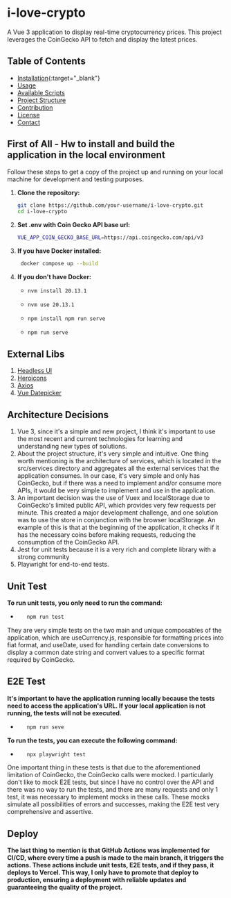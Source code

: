 # i-love-crypto

A Vue 3 application to display real-time cryptocurrency prices. This project leverages the CoinGecko API to fetch and display the latest prices.

## Table of Contents

- [Installation](#installation){:target="_blank"}
- [Usage](#usage)
- [Available Scripts](#available-scripts)
- [Project Structure](#project-structure)
- [Contribution](#contribution)
- [License](#license)
- [Contact](#contact)

## First of All - Hw to install and build the application in the local environment

Follow these steps to get a copy of the project up and running on your local machine for development and testing purposes.

1. **Clone the repository:**
   
   ```sh
   git clone https://github.com/your-username/i-love-crypto.git
   cd i-love-crypto
   
2. **Set .env with Coin Gecko API base url:**
   
   ```sh
   VUE_APP_COIN_GECKO_BASE_URL=https://api.coingecko.com/api/v3

4. **If you have Docker installed:**
   
   ```sh
    docker compose up --build
   
5. **If you don't have Docker:**

   * ```sh
     nvm install 20.13.1
     
   * ```sh
     nvm use 20.13.1

   * ```sh
     npm install npm run serve

   * ```sh
     npm run serve
     
## External Libs

1. [Headless UI](https://headlessui.com/v1/vue/disclosure)
2. [Heroicons](https://vue-hero-icons.netlify.app/) 
3. [Axios](https://axios-http.com/)
4. [Vue Datepicker](https://vue3datepicker.com/)

## Architecture Decisions

1. Vue 3, since it's a simple and new project, I think it's important to use the most recent and current technologies for learning and understanding new types of solutions.
2. About the project structure, it's very simple and intuitive. One thing worth mentioning is the architecture of services, which is located in the src/services directory and aggregates all the external services that the application consumes. In our case, it's very simple and only has CoinGecko, but if there was a need to implement and/or consume more APIs, it would be very simple to implement and use in the application.
3. An important decision was the use of Vuex and localStorage due to CoinGecko's limited public API, which provides very few requests per minute. This created a major development challenge, and one solution was to use the store in conjunction with the browser localStorage. An example of this is that at the beginning of the application, it checks if it has the necessary coins before making requests, reducing the consumption of the CoinGecko API.
4. Jest for unit tests because it is a very rich and complete library with a strong community
5. Playwright for end-to-end tests.

## Unit Test 

**To run unit tests, you only need to run the command:**

* ```sh
     npm run test

They are very simple tests on the two main and unique composables of the application, which are useCurrency.js, responsible for formatting prices into fiat format, and useDate, used for handling certain date conversions to display a common date string and convert values to a specific format required by CoinGecko.

## E2E Test

**It's important to have the application running locally because the tests need to access the application's URL. If your local application is not running, the tests will not be executed.**

* ```sh
     npm run seve

**To run the tests, you can execute the following command:**

* ```sh
     npx playwright test

One important thing in these tests is that due to the aforementioned limitation of CoinGecko, the CoinGecko calls were mocked. I particularly don't like to mock E2E tests, but since I have no control over the API and there was no way to run the tests, and there are many requests and only 1 test, it was necessary to implement mocks in these calls. These mocks simulate all possibilities of errors and successes, making the E2E test very comprehensive and assertive.

## Deploy 

**The last thing to mention is that GitHub Actions was implemented for CI/CD, where every time a push is made to the main branch, it triggers the actions. These actions include unit tests, E2E tests, and if they pass, it deploys to Vercel. This way, I only have to promote that deploy to production, ensuring a deployment with reliable updates and guaranteeing the quality of the project.**














 


